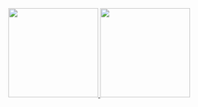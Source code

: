 <div>
<a href="https://github.com/KG-S">
<img loading="lazy" height="180em" src="https://github-readme-stats.vercel.app/api/top-langs/?username=KG-S&layout=compact&langs_count=7&theme=dracula"/>
<img loading="lazy" height="180em" src="https://github-readme-stats.vercel.app/api?username=KG-S&show_icons=true&theme=dracula&include_all_commits=true&count_private=true"/>
</div>


<!--
**KG-S/KG-S** is a ✨ _special_ ✨ repository because its `README.md` (this file) appears on your GitHub profile.

Here are some ideas to get you started:

- 🔭 I’m currently working on ...
- 🌱 I’m currently learning ...
- 👯 I’m looking to collaborate on ...
- 🤔 I’m looking for help with ...
- 💬 Ask me about ...
- 📫 How to reach me: ...
- 😄 Pronouns: ...
- ⚡ Fun fact: ...
-->
